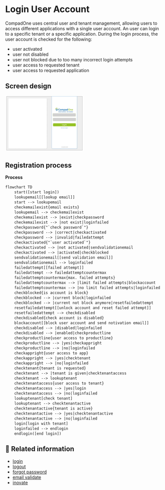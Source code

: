 # Login User Account

CompadOne uses central user and tenant management, allowing users to access different applications with a single user account. An user can login to a specific tenant or a specific application. 
During the login process, the user account is checked for the following:

- user activated
- user not disabled
- user not blocked due to too many incorrect login attempts
- user access to requested tenant
- user access to requested application

## Screen design

[<img src="/en/images/log-in.jpg" width="250"/>](login.png)

## Registration process

**Process**
```mermaid
flowchart TD
    start([start login])
    lookupemail[[lookup email]]
    start --> lookupemail
    checkemailexist{email exists}
    lookupemail --> checkemailexist
    checkemailexist --> |exist|checkpassword
    checkemailexist --> |not exist|loginfailed
    checkpassword{"`check password`"}
    checkpassword --> |correct|checkactivated
    checkpassword --> |invalid|failedattempt
    checkactivated{"`user activated`"}
    checkactivated --> |not activated|sendvalidationemail
    checkactivated --> |activated|checkblocked
    sendvalidationemail[[send validation email]]
    sendvalidationemail --> loginfailed
    failedattempt[[failed attempt]]
    failedattempt --> failedattemptcountermax
    failedattemptcountermax{max. failed attempts}
    failedattemptcountermax --> |limit failed attempts|blockaccount
    failedattemptcountermax --> |no limit failed attempts|loginfailed
    checkblocked{is account is block}
    checkblocked --> |current block|loginfailed
    checkblocked --> |current not block anymore|resetfailedattempt
    resetfailedattempt[[unlock account and reset failed attempt]]
    resetfailedattempt --> checkdisabled
    checkdisabled{check account is disabled}
    blockaccount[[block user account and send notivation email]]
    checkdisabled --> |disabled|loginfailed
    checkdisabled --> |enabled|checkproductline
    checkproductline{user access to productline}
    checkproductline --> |yes|checkappright
    checkproductline --> |no|loginfailed
    checkappright{user access to app}
    checkappright --> |yes|checktenant
    checkappright --> |no|loginfailed
    checktenant{tenant is requested}
    checktenant --> |tenant is given|checktenantaccess
    checktenant --> lookuptenant
    checktenantaccess{user access to tenant}
    checktenantaccess --> |yes|login
    checktenantaccess --> |no|loginfailed
    lookuptenant[check tenant]
    lookuptenant --> checktenantactive
    checktenantactive{tenant is active}
    checktenantactive --> |yes|checktenantactive
    checktenantactive --> |no|loginfailed
    login[login with tenant]
    loginfailed --> endlogin
    endlogin([end login])

```


## 🔗 Related information
- [login](login.md)
- [logout](logout.md)
- [forgot password](password-recovery-request.md)
- [email validate](user-confirmed.md)
- [inovate](user-inovate.md)


